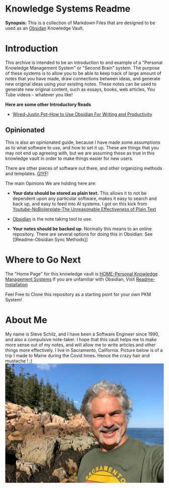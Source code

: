 
# Knowledge Systems Readme
**Synopsis:** This is a collection of Markdown Files that are designed to be used as an [Obsidan](https://obsidian.md/)  Knowledge Vault.

# Introduction
This archive is intended to be an introduction to and example of a "Personal Knowledge Management System" or "Second Brain" system.  The purpose of these systems is to allow you to be able to keep track of large amount of notes that you have made, draw connections between ideas, and generate new original ideas using your existing notes.  These notes can be used to generate new original content, such as essays, books, web articles, You Tube videos - whatever you like! 

**Here are some other Introductory Reads**
* [Wired-Justin Pot-How to Use Obsidian For Writing and Productivity](References/Wired-Justin%20Pot-How%20to%20Use%20Obsidian%20For%20Writing%20and%20Productivity.md)

## Opinionated
This is also an opinionated  guide, because I have made some assumptions as to what software to use, and how to set it up.   These are things that you may not end up agreeing with, but we are assuming these as true in this knowledge vault in order to make things easier for new users. 

There are other pieces of software out there, and other organizing methods and templates. [GIYF](https://letmegooglethat.com/?q=Personal+Knowledge+Management+Systems+)!


The main Opinions We are holding here are:

* **Your data should be stored as plain text.**  This allows it to not be dependent upon any particular software, makes it easy to search and back up, and easy to feed into AI systems.  I got on this kick from [Youtube-NoBoilerplate-The Unreasonable Effectiveness of Plain Text](https://www.youtube.com/watch?v=WgV6M1LyfNY&t=26s)
  
* [Obsidian](https://obsidian.md) is the note taking tool to use.
  
* **Your notes should be backed up**.  Normally this means to an online repository.  There are several options for doing this in Obsidian:   See [[Readme-Obsidian Sync Methods]]

# Where to Go Next

The "Home Page" for this knowledge vault is [HOME-Personal Knowledge Management Systems](./HOME-Personal%20Knowledge%20Management%20Systems.md)
If you are unfamiliar with Obsidian, Visit [Readme-Installation](./Readmes/Readme-Installation.md)


Feel Free to Clone this repository as a starting point for your own PKM System! 

# About Me
My name is Steve Schilz, and I have been a Software Engineer since 1990, and also a compulsive note-taker.  I hope that this vault helps me to make more sense out of my notes, and will allow me to write articles and other things more effectively.  I live in Sacramento, California.   Picture below is of a trip I made to Maine during the Covid times.   Hence the crazy hair and mustache ! ;) 
![Maine-Steve| centerImage| 400](./Files/Maine-Steve800x600.png)
